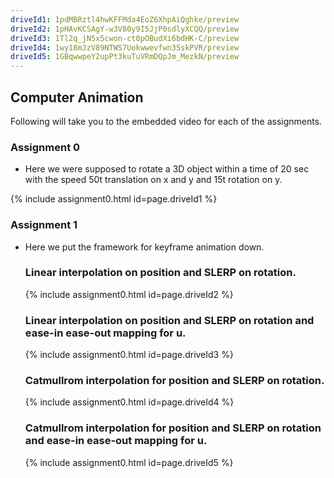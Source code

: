 ```yaml
---
driveId1: 1pdMBRztl4hwKFFMda4EoZ6XhpAiQghke/preview
driveId2: 1pHAvKCSAgY-w3V80y9I5JjP0sdlyXCQQ/preview
driveId3: 1Tl2q_jN5x5cwon-ct0pOBudXi6bdHK-C/preview 
driveId4: 1wy18mJzV89NTWS7Uokwwevfwn35skPVR/preview
driveId5: 1GBqwwpeY2upPt3kuTuVRmDQpJm_MezkN/preview
---
```

## Computer Animation

Following will take you to the embedded video for each of the assignments.


### Assignment 0

- Here we were supposed to rotate a 3D object within a time of 20 sec with the speed 50t translation on x and y and 15t rotation on y.


{% include assignment0.html id=page.driveId1 %}

### Assignment 1

- Here we put the framework for keyframe animation down. 

  ### Linear interpolation on position and SLERP on rotation.
  
  {% include assignment0.html id=page.driveId2 %}
  
  ### Linear interpolation on position and SLERP on rotation and ease-in ease-out mapping for u.
  
  {% include assignment0.html id=page.driveId3 %}
  
  ### Catmullrom interpolation for position and SLERP on rotation.
  
  {% include assignment0.html id=page.driveId4 %}
  
  ### Catmullrom interpolation for position and SLERP on rotation and ease-in ease-out mapping for u.
  
  {% include assignment0.html id=page.driveId5 %}
